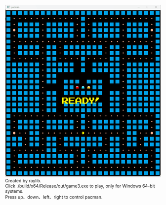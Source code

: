 ![image](https://github.com/mikemikemikemikemmmm/pacman/blob/main/example.gif)  
Created by raylib.  
Click ./build/x64/Release/out/game3.exe to play, only for Windows 64-bit systems.     
Press up、down、left、right to control pacman.  
